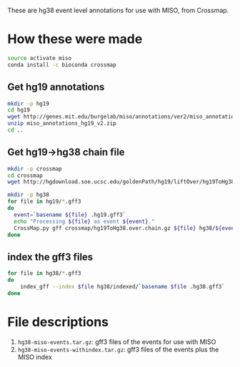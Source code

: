These are hg38 event level annotations for use with MISO, from Crossmap.

# How these were made

```bash
source activate miso
conda install -c bioconda crossmap
```

## Get hg19 annotations

```bash
mkdir -p hg19
cd hg19
wget http://genes.mit.edu/burgelab/miso/annotations/ver2/miso_annotations_hg19_v2.zip
unzip miso_annotations_hg19_v2.zip
cd ..
```

## Get hg19->hg38 chain file

```bash
mkdir -p crossmap
cd crossmap
wget http://hgdownload.soe.ucsc.edu/goldenPath/hg19/liftOver/hg19ToHg38.over.chain.gz
```


```bash
mkdir -p hg38
for file in hg19/*.gff3
do
  event=`basename ${file} .hg19.gff3`
  echo "Processing ${file} as event ${event}."
  CrossMap.py gff crossmap/hg19ToHg38.over.chain.gz ${file} hg38/${event}.hg38.gff3
done
```

## index the gff3 files

```bash
for file in hg38/*.gff3
do
    index_gff --index $file hg38/indexed/`basename $file .hg38.gff3`
done
```

# File descriptions

1. `hg38-miso-events.tar.gz`: gff3 files of the events for use with MISO
2. `hg38-miso-events-withindex.tar.gz`: gff3 files of the events plus the MISO index
